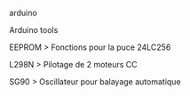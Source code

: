 arduino

Arduino tools

EEPROM > Fonctions pour la puce 24LC256

L298N > Pilotage de 2 moteurs CC

SG90 > Oscillateur pour balayage automatique
